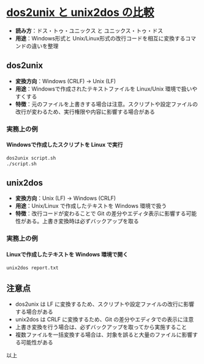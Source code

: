 # [dos2unix と unix2dos の比較](dos2unix-unix2dos-compare.md)

- **読み方**：ドス・トゥ・ユニックス と ユニックス・トゥ・ドス
- **用途**：Windows形式と Unix/Linux形式の改行コードを相互に変換するコマンドの違いを整理

## dos2unix

- **変換方向**：Windows (CRLF) → Unix (LF)
- **用途**：Windowsで作成されたテキストファイルを Linux/Unix 環境で扱いやすくする
- **特徴**：元のファイルを上書きする場合は注意。スクリプトや設定ファイルの改行が変わるため、実行権限や内容に影響する場合がある

### 実務上の例

#### Windowsで作成したスクリプトを Linux で実行

```bash
dos2unix script.sh
./script.sh
```

## unix2dos

- **変換方向**：Unix (LF) → Windows (CRLF)
- **用途**：Unix/Linux で作成したテキストを Windows 環境で扱う
- **特徴**：改行コードが変わることで Git の差分やエディタ表示に影響する可能性がある。上書き変換時は必ずバックアップを取る

### 実務上の例

#### Linuxで作成したテキストを Windows 環境で開く

```bash
unix2dos report.txt
```

## 注意点

- dos2unix は LF に変換するため、スクリプトや設定ファイルの改行に影響する場合がある
- unix2dos は CRLF に変換するため、Git の差分やエディタでの表示に注意
- 上書き変換を行う場合は、必ずバックアップを取ってから実施すること
- 複数ファイルを一括変換する場合は、対象を誤ると大量のファイルに影響する可能性がある

以上
